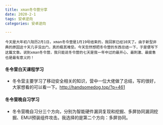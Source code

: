 ```yaml
---
title: xman冬令营分享
date: 2020-2-1
tags: 安卓逆向
categories: 安卓逆向

---
```


```
今天是大年初八阳历2月1日，xman冬令营是1月19号结束的，我回家已经10天了。由于新型非典的原因这十天几乎没出门，真的极其难受。今天忽然想把冬令营的东西总结一下，于是便写下这篇文章。说到xman冬令营，我只能说冬令营的七天是我一年中过的最开心、最刺激、最疲惫也是最有意义的！
```

#### 冬令营白天课程学习
- 冬令营主要学习了移动安全相关的知识，营中一位大佬做了总结，写的很好，大家想看的可以看一下。http://handsomedog.top/?p=461

#### 冬令营晚自习学习
- 冬令营晚自习分三个方向，分别为智能硬件漏洞复现和挖掘、多屏协同漏洞挖掘、EMUI预装组件攻击。我选择的是第二个方向：多屏协同。

